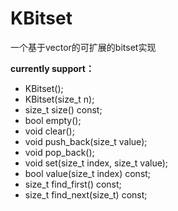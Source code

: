 # KBitset
一个基于vector的可扩展的bitset实现

**currently support：**
- KBitset();
- KBitset(size_t n);
- size_t size() const;
- bool empty();
- void clear();
- void push_back(size_t value);
- void pop_back();
- void set(size_t index, size_t value);
- bool value(size_t index) const;
- size_t find_first() const;
- size_t find_next(size_t) const;
